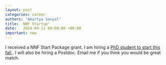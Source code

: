 ```yaml
---
layout: post
categories: career
authors: "Amartya Sanyal"
title:  NNF Startup"
date:   2024-04-11 00:00:00 +00:00
important: new
---
```

I received a NNF Start Package grant. I am hiring a <a
href="https://amartya18x.github.io/hiring/">  PhD student
to start this fall </a>. I will also be hiring a Postdoc. Email me if you think you would be great match.